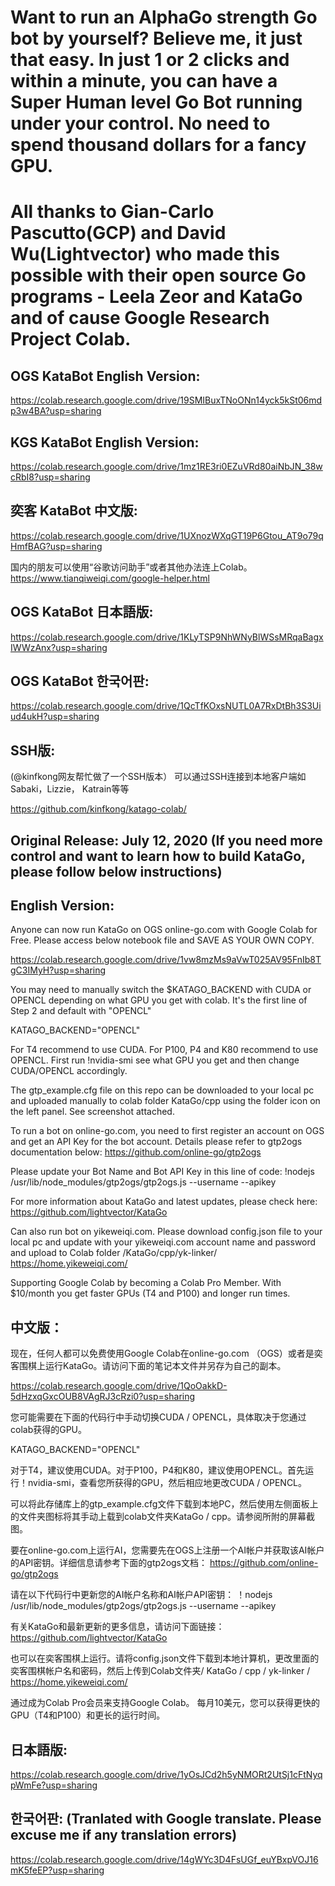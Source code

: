 # Want to run an AlphaGo strength Go bot by yourself? Believe me, it just that easy. In just 1 or 2 clicks and within a minute, you can have a Super Human level Go Bot running under your control. No need to spend thousand dollars for a fancy GPU. 

# All thanks to Gian-Carlo Pascutto(GCP) and David Wu(Lightvector) who made this possible with their open source Go programs - Leela Zeor and KataGo and of cause Google Research Project Colab.

## OGS KataBot English Version:

https://colab.research.google.com/drive/19SMIBuxTNoONn14yck5kSt06mdp3w4BA?usp=sharing

## KGS KataBot English Version:

https://colab.research.google.com/drive/1mz1RE3ri0EZuVRd80aiNbJN_38wcRbI8?usp=sharing

## 奕客 KataBot 中文版:

https://colab.research.google.com/drive/1UXnozWXqGT19P6Gtou_AT9o79qHmfBAG?usp=sharing

国内的朋友可以使用“谷歌访问助手”或者其他办法连上Colab。 https://www.tianqiweiqi.com/google-helper.html

## OGS KataBot 日本語版:

https://colab.research.google.com/drive/1KLyTSP9NhWNyBlWSsMRqaBagxIWWzAnx?usp=sharing

## OGS KataBot 한국어판: 

https://colab.research.google.com/drive/1QcTfKOxsNUTL0A7RxDtBh3S3Uiud4ukH?usp=sharing


## SSH版:

(@kinfkong网友帮忙做了一个SSH版本） 可以通过SSH连接到本地客户端如 Sabaki，Lizzie， Katrain等等 

 https://github.com/kinfkong/katago-colab/



## Original Release: July 12, 2020 (If you need more control and want to learn how to build KataGo, please follow below instructions)

## English Version:

Anyone can now run KataGo on OGS online-go.com  with Google Colab for Free. Please access below notebook file and SAVE AS YOUR OWN COPY. 

https://colab.research.google.com/drive/1vw8mzMs9aVwT025AV95FnIb8TgC3IMyH?usp=sharing

You may need to manually switch the $KATAGO_BACKEND with CUDA or OPENCL depending on what GPU you get with colab. It's the first line of Step 2 and default with "OPENCL"

  KATAGO_BACKEND="OPENCL"

For T4 recommend to use CUDA. For P100, P4 and K80 recommend to use OPENCL. First run !nvidia-smi see what GPU you get and then change CUDA/OPENCL accordingly.

The gtp_example.cfg file on this repo can be downloaded to your local pc and uploaded manually to colab folder KataGo/cpp using the folder icon on the left panel. See screenshot attached.

To run a bot on online-go.com, you need to first register an account on OGS and get an API Key for the bot account. Details please refer to gtp2ogs documentation below:
https://github.com/online-go/gtp2ogs

Please update your Bot Name <ogsBotName>  and Bot API Key <ogsBotApikey> in this line of code:
!nodejs /usr/lib/node_modules/gtp2ogs/gtp2ogs.js --username <ogsBotName> --apikey <ogsBotApikey> 

For more information about KataGo and latest updates, please check here:
https://github.com/lightvector/KataGo

Can also run bot on yikeweiqi.com. Please download config.json file to your local pc and update with your yikeweiqi.com account name and password and upload to Colab folder /KataGo/cpp/yk-linker/
https://home.yikeweiqi.com/ 

Supporting Google Colab by becoming a Colab Pro Member. With $10/month you get faster GPUs (T4 and P100) and longer run times.



## 中文版：

现在，任何人都可以免费使用Google Colab在online-go.com （OGS）或者是奕客围棋上运行KataGo。请访问下面的笔记本文件并另存为自己的副本。

https://colab.research.google.com/drive/1QoOakkD-5dHzxqGxcOUB8VAgRJ3cRzi0?usp=sharing

您可能需要在下面的代码行中手动切换CUDA / OPENCL，具体取决于您通过colab获得的GPU。

KATAGO_BACKEND="OPENCL"

对于T4，建议使用CUDA。对于P100，P4和K80，建议使用OPENCL。首先运行！nvidia-smi，查看您所获得的GPU，然后相应地更改CUDA / OPENCL。

可以将此存储库上的gtp_example.cfg文件下载到本地PC，然后使用左侧面板上的文件夹图标将其手动上载到colab文件夹KataGo / cpp。请参阅所附的屏幕截图。

要在online-go.com上运行AI，您需要先在OGS上注册一个AI帐户并获取该AI帐户的API密钥。详细信息请参考下面的gtp2ogs文档：
https://github.com/online-go/gtp2ogs

请在以下代码行中更新您的AI帐户名称<ogsBotName>和AI帐户API密钥<ogsBotApikey>：
！nodejs /usr/lib/node_modules/gtp2ogs/gtp2ogs.js --username <ogsBotName> --apikey <ogsBotApikey>

有关KataGo和最新更新的更多信息，请访问下面链接：
https://github.com/lightvector/KataGo

也可以在奕客围棋上运行。请将config.json文件下载到本地计算机，更改里面的奕客围棋帐户名和密码，然后上传到Colab文件夹/ KataGo / cpp / yk-linker /
https://home.yikeweiqi.com/

通过成为Colab Pro会员来支持Google Colab。 每月10美元，您可以获得更快的GPU（T4和P100）和更长的运行时间。



## 日本語版:

https://colab.research.google.com/drive/1yOsJCd2h5yNMORt2UtSj1cFtNyqpWmFe?usp=sharing



## 한국어판: (Tranlated with Google translate. Please excuse me if any translation errors)

https://colab.research.google.com/drive/14gWYc3D4FsUGf_euYBxpVOJ16mK5feEP?usp=sharing
